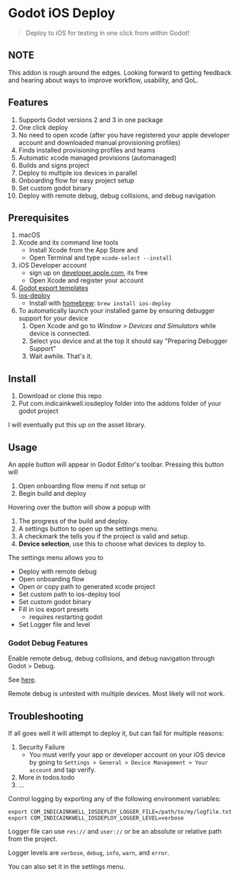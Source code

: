 # Godot iOS Deploy

> Deploy to iOS for testing in one click from within Godot!

## NOTE

This addon is rough around the edges. Looking forward to getting feedback and
hearing about ways to improve workflow, usability, and QoL.

## Features

1. Supports Godot versions 2 and 3 in one package
2. One click deploy
3. No need to open xcode (after you have registered your apple developer account and downloaded manual provisioning profiles)
4. Finds installed provisioning profiles and teams
5. Automatic xcode managed provisions (automanaged)
6. Builds and signs project
7. Deploy to multiple ios devices in parallel
8. Onboarding flow for easy project setup
9. Set custom godot binary
10. Deploy with remote debug, debug collisions, and debug navigation

## Prerequisites

1. macOS
2. Xcode and its command line tools
    - Install Xcode from the App Store and
    - Open Terminal and type `xcode-select --install`
3. iOS Developer account
    - sign up on [developer.apple.com](https://developer.apple.com), its free
    - Open Xcode and register your account
4. [Godot export templates](https://godotengine.org/download)
6. [ios-deploy](https://github.com/ios-control/ios-deploy)
    - Install with [homebrew](https://brew.sh): `brew install ios-deploy`
7. To automatically launch your installed game by ensuring debugger support for
   your device
    1. Open Xcode and go to *Window > Devices and Simulators* while device is
       connected.
    2. Select you device and at the top it should say "Preparing Debugger
       Support"
    3. Wait awhile. That's it.

## Install

1. Download or clone this repo
2. Put com.indicainkwell.iosdeploy folder into the addons folder of your godot
   project

I will eventually put this up on the asset library.

## Usage

An apple button will appear in Godot Editor's toolbar. Pressing this button
will

1. Open onboarding flow menu if not setup or
2. Begin build and deploy

Hovering over the button will show a popup with

1. The progress of the build and deploy.
2. A settings button to open up the settings menu.
3. A checkmark the tells you if the project is valid and setup.
4. **Device selection**, use this to choose what devices to deploy to.

The settings menu allows you to

* Deploy with remote debug
* Open onboarding flow
* Open or copy path to generated xcode project
* Set custom path to ios-deploy tool
* Set custom godot binary
* Fill in ios export presets
	- requires restarting godot
* Set Logger file and level

### Godot Debug Features

Enable remote debug, debug collisions, and debug navigation through Godot > Debug.

See [here](https://docs.godotengine.org/en/3.0/tutorials/debug/overview_of_debugging_tools.html?highlight=remote%20debug).

Remote debug is untested with multiple devices. Most likely will not work.

## Troubleshooting

If all goes well it will attempt to deploy it, but can fail for multiple reasons:

1. Security Failure
    - You must verify your app or developer account on your iOS device by going
      to `Settings > General > Device Management > Your account` and tap verify.
2. More in todos.todo
3. ...

Control logging by exporting any of the following environment variables:

    export COM_INDICAINKWELL_IOSDEPLOY_LOGGER_FILE=/path/to/my/logfile.txt
    export COM_INDICAINKWELL_IOSDEPLOY_LOGGER_LEVEL=verbose

Logger file can use `res://` and `user://` or be an absolute or relative path
from the project.

Logger levels are `verbose`, `debug`, `info`, `warn`, and `error`.

You can also set it in the settings menu.
